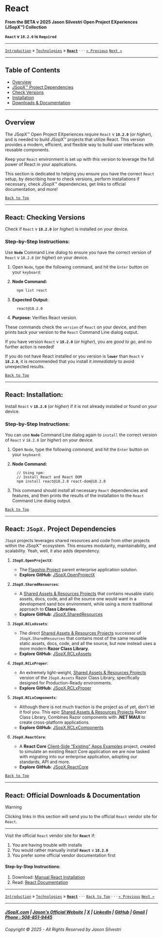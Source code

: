 ﻿# React

**From the ﻿BETA v 2025 Jason Silvestri Open Project EXperiences (JSopX™) Collection**

**`React` v `18.2.0` is `Required`**

---

[`Introduction`](../../../../../Introduction/) » [`Technologies`](./ReadMe.md) » **[`React`](./React.md)** · · · [`« Previous`](./AngularCli.md) [`Next »`](./Vue.md)

---

## Table of Contents

- [Overview](#overview)
- [JSopX™ Project Dependencies](#react-jsopx-project-dependencies)
- [Check Versions](#react-checking-versions)
- [Installation](#react-installation)
- [Downloads & Documentation](#react-official-downloads--documentation)

---

## **Overview**  

The JSopX™ Open Project EXperiences _require_ `React` v **`18.2.0`** (_or higher_), and is needed to build JSopX™ projects that utilize React. This version provides a modern, efficient, and flexible way to build user interfaces with reusable components.

Keep your `React` environment is set up with this version to leverage the full power of React in your applications.

This section is dedicated to helping you ensure you have the correct `React` setup, by describing how to check versions, perform installations if necessary, check JSopX™ dependencies, get links to official documentation, and more!



[`Back to Top`](#table-of-contents)

---

## React: Checking Versions

Check if `React` v **`18.2.0`** (_or higher_) is installed on your device.

### Step-by-Step Instructions:

Use **`Node`** Command Line dialog to ensure you have the correct version of `React` v `18.2.0` (_or higher_) on your device.
   
1. Open `Node`, type the following command, and hit the `Enter` button on your `keyboard`:
   
2. **Node Command:**
     ```bash
       npm list react
     ```
3. **Expected Output:** 
     ```
       react@18.2.0
     ```
4. **Purpose:** Verifies React version.

These commands check the `version` of `React` on your device, and then prints back your version to the `React` Command Line dialog output.
   
If you have version `React` v **`18.2.0`** (_or higher_), you are _good to go_, and no further action is needed!
   
If you do not have React installed or you version is **`lower`** than `React` v **`18.2.0`**, it is recommended that you install it _immediately_ to avoid unexpected results.


[`Back to Top`](#table-of-contents)

---


## React: Installation:

Install `React` v **`18.2.0`** (_or higher_) if it is not already installed or found on your device.

### Step-by-Step Instructions:

You can use **`Node`** Command Line dialog again to `install` the correct version of `React` v `18.2.0` (_or higher_) on your device.
   
1. Open `Node`, type the following _command_, and hit the `Enter` button on your `keyboard`:

2. **Node Command:**
     ```node
       // Using npm:
       // Install React and React DOM
       npm install react@18.2.0 react-dom@18.2.0
     ```
    
3. This command should _install_ all necessary `React` dependencies and features, and then prints the results of the installation to the `React` Command Line dialog output.

[`Back to Top`](#table-of-contents)

---

## **React: `JSopX.` Project Dependencies**

`JSopX` projects leverages shared resources and code from other projects within the JSopX™ ecosystem. This ensures modularity, maintainability, and scalability. Yeah, well, it also adds dependency.

1. **`JSopX.OpenProjectX`**:
   - The [Flagship Project](../../../../../Introduction/JSopxProjectsFamilies.md#1-flagship-projects) parent enterprise application solution.
   - **Explore GitHub**: [JSopX.OpenProjectX](../../../../../OpenProjects/jsopx.OpenProjectX)

2. **`JSopX.SharedResources`**:
   - A [Shared Assets & Resources Projects](../../../../../Introduction/JSopxProjectsFamilies.md#2-shared-assets--resources-projects) that contains reusable static assets, docs, code, and all the source one would want in a development sand box environment, while using a more traditional approach to **Class Libraries**.
   - **Explore GitHub**: [JSopX.SharedResources](../../../../../OpenProjects/jsopx.SharedResources)
 
3. **`JSopX.RCLxAssets`**:
   - The direct [Shared Assets & Resources Projects](../../../../../Introduction/JSopxProjectsFamilies.md#2-shared-assets--resources-projects) successor of `JSopX.SharedResources` that contains most of the same reusable static assets, docs, code, and all the source, but now instead uses a more modern **Razor Class Library**. 
   - **Explore GitHub**: [JSopX.RCLxAssets](../../../../../OpenProjects/jsopx.RCLxAssets)

4. **`JSopX.RCLxProper`**:
   - An extremely light-weight, [Shared Assets & Resources Projects](../../../../../Introduction/JSopxProjectsFamilies.md#2-shared-assets--resources-projects) version of the `JSopX.Assets` Razor Class Library, specifically designed for Production-Ready environments.
   - **Explore GitHub**: [JSopX.RCLxProper](../../../../../OpenProjects/jsopx.RCLxProper)

5. **`JSopX.RCLxComponents`**:
   - Although there is not much traction is the project as of yet, don't let it fool you. This epic [Shared Assets & Resources Projects](../../../../../Introduction/JSopxProjectsFamilies.md#2-shared-assets--resources-projects) Razor Class Library, Combines Razor components with **.NET MAUI** to create cross-platform applications.
   - **Explore GitHub**: [JSopX.RCLxComponents](../../../../../OpenProjects/jsopx.RCLxComponents)

6. **`JSopX.ReactCore`**:
    - A **React Core** [Client-Side “Existing” Apps Examples](../../../../../Introduction/JSopxProjectsFamilies.md#5-client-side-existing-apps-examples) project, created to simulate an existing React Core application we are now tasked with migrating into our enterprise application, adopting our standards, API and more.
    - **Explore GitHub**: [JSopX.ReactCore](../../../../../OpenProjects/jsopx.ReactCore)

[`Back to Top`](#table-of-contents)

---

## React: Official Downloads & Documentation

> [!WARNING]
> Clicking links in this section will send you to the official `React` vendor site for `React`.
> 

---

Visit the official `React` vendor site for **`React`** if:

1. You are having trouble with installs
2. You would rather manually install **`React`** v **`18.2.0`**
3. You prefer some official vendor documentation first
   
#### Step-by-Step Instructions:
   
1. Download: [Manual React Installation](https://reactjs.org/)
2. Read: [React Documentation](https://reactjs.org/docs/getting-started.html)

---

[`Introduction`](../../../../../Introduction/) » [`Technologies`](./ReadMe.md) » **[`React`](./React.md)** · · · [`Back to Top`](#table-of-contents) · · · [`« Previous`](./AngularCli.md) [`Next »`](./Vue.md)

---

##### [JSopX.com](https://www.jsopx.com/) | [Jason's Official Website](https://www.jsilvestri.com/) | [X](https://www.x.com/JasonSilvestri) | [LinkedIn](http://www.linkedin.com/in/JasonSilvestri) | [GitHub](https://github.com/JasonSilvestri) | [Gmail](mailto:therealjasonsilvestri@gmail.com) | [Phone : 508-851-9445](phoneto:508-851-9445)

###### Copyright © 2025 - All Rights Reserved by Jason Silvestri
